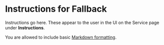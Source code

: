 # Instructions for Fallback

Instructions go here. These appear to the user in the UI on the Service page under **Instructions**.

You are allowed to include basic [Markdown formatting](https://www.markdownguide.org/basic-syntax).
